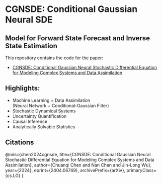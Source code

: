 # CGNSDE: Conditional Gaussian Neural SDE

## Model for Forward State Forecast and Inverse State Estimation

This repository contains the code for the paper:
- [CGNSDE: Conditional Gaussian Neural Stochastic Differential Equation for Modeling Complex Systems and Data Assimilation
](https://arxiv.org/abs/2404.06749)

## Highlights:
- Machine Learning + Data Assimilation  
 (Neural Network + Conditional-Gaussian Filter)
- Stochastic Dynamical Systems
- Uncertainty Quantification
- Causal Inference
- Analytically Solvable Statistics




## Citations

@misc{chen2024cgnsde,
      title={CGNSDE: Conditional Gaussian Neural Stochastic Differential Equation for Modeling Complex Systems and Data Assimilation}, 
      author={Chuanqi Chen and Nan Chen and Jin-Long Wu},
      year={2024},
      eprint={2404.06749},
      archivePrefix={arXiv},
      primaryClass={cs.LG}
}
